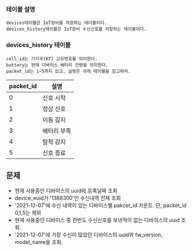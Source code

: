 ### 테이블 설명
    devices테이블은 IoT장비를 저장하는 테이블이다.
    devices_history테이블은 IoT장비 수신신호를 저장하는 테이블이다.

### devices_history 테이블
    cell_id는 기지국(KT) 고유번호를 의미한다.
    battery는 현재 디바이스 배터리 잔량을 의미한다.
    packet_id는 1~5까지 있고, 설명은 아래 테이블을 참고하자.

|packet_id|설명|
|---|---|
|0|신호 시작|
|1|정상 신호|
|2|이동 감지|
|3|배터리 부족|
|4|탈착 감지|
|5|신호 종료|


## 문제

-   현재 사용중인 디바이스의 uuid와 등록날짜 조회
-   device_euid가 '1388300'인 수신내역 전체 조회
-   '2021-12-07'에 수신 내역이 있는 디바이스별 pakcet_id 카운트.
    단, packet_id 0,1,5는 제외
-   현재 사용중인 디바이스 중 한번도 수신신호를 보낸적이 없는 디바이스의 uuid 조회.
-   '2021-12-07'에 가장 수신이 많았던 디바이스의 uuid와 fw_version, model_name을 조회.